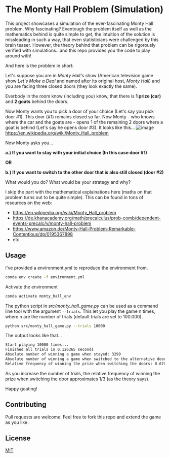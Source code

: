 The Monty Hall Problem (Simulation)
==============================

This project showcases a simulation of the ever-fascinating Monty Hall problem. Why fascinating? Eventough the problem itself as well as the mathematics behind is quite simple to get, the intuition of the solution is missleading in such a way, that even statisticians were challenged by this brain teaser. However, the theory behind that problem can be rigorously verified with simulations...and this repo provides you the code to play around with!

And here is the problem in short:

Let's suppose you are in *Monty Hall's* show (American television game show *Let's Make a Deal* and named after its original host, *Monty Hall*) and you are facing three closed doors (they look exactly the same). 

Everbody in the room know (including you) know, that there is **1 prize (car)** and **2 goats** behind the doors.

Now Monty wants you to pick a door of your choice (Let's say you pick door #1). This door (#1) remains closed so far. Now Monty - who knows where the car and the goats are - opens 1 of the remaining 2 doors where a goat is behind (Let's say he opens door #3). It looks like this...
![image](https://user-images.githubusercontent.com/61742123/111771901-827e4d80-88ac-11eb-8cdd-fcd4c82d86e9.png)
https://en.wikipedia.org/wiki/Monty_Hall_problem


Now Monty asks you...

**a.) If you want to stay with your initial choice (In this case door #1)**

**OR**

**b.) If you want to switch to the other door that is also still closed (door #2)**


What would you do? What would be your strategy and why?

I skip the part with the mathematical explainations here (maths on that problem turns out to be quite simple). This can be found in tons of resources on the web:

* https://en.wikipedia.org/wiki/Monty_Hall_problem
* https://de.khanacademy.org/math/precalculus/prob-comb/dependent-events-precalc/v/monty-hall-problem
* https://www.amazon.de/Monty-Hall-Problem-Remarkable-Contentious/dp/0195367898
* etc.


## Usage
I've provided a environment.yml to reproduce the environment from.

```bash
conda env create -f environment.yml
```
Activate the environment
```bash
conda activate monty_hall_env
```
The python script in *src/monty_hall_game.py* can be used as a command line tool with the argument `--trials`. This let you play the game n times, where n are the number of trials (default trials are set to 100.000).
```bash
python src/monty_hall_game.py --trials 10000
```
The output looks like that...
```bash
Start playing 10000 times...
Finished all trials in 0.126365 seconds
Absolute number of winning a game when stayed: 3299
Absolute number of winning a game when switched to the alternative door: 6701
Relative frequency of winning the prize when switching the doors: 0.6701
```
As you increase the number of trials, the relative frequency of winning the prize when switching the door approximates 1/3 (as the theory says).

Happy goating!
## Contributing
Pull requests are welcome. Feel free to fork this repo and extend the game as you like.
## License
[MIT](https://choosealicense.com/licenses/mit/)